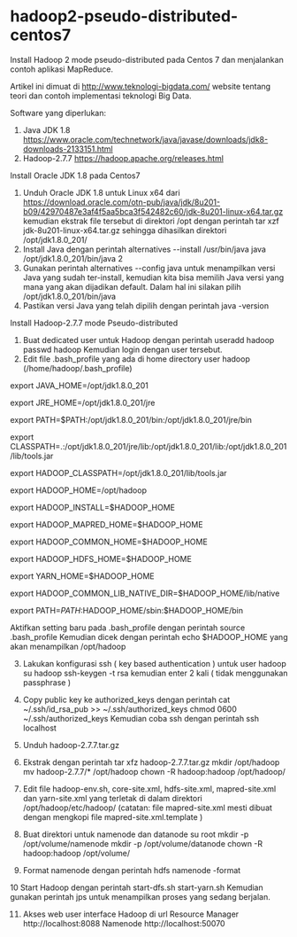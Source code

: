 # hadoop2-pseudo-distributed-centos7
Install Hadoop 2 mode pseudo-distributed pada Centos 7 dan menjalankan contoh aplikasi MapReduce.

Artikel ini dimuat di http://www.teknologi-bigdata.com/ website tentang teori dan contoh implementasi teknologi Big Data.

Software yang diperlukan:
1. Java JDK 1.8 https://www.oracle.com/technetwork/java/javase/downloads/jdk8-downloads-2133151.html
2. Hadoop-2.7.7 https://hadoop.apache.org/releases.html

Install Oracle JDK 1.8 pada Centos7
1. Unduh Oracle JDK 1.8 untuk Linux x64 dari https://download.oracle.com/otn-pub/java/jdk/8u201-b09/42970487e3af4f5aa5bca3f542482c60/jdk-8u201-linux-x64.tar.gz kemudian ekstrak file tersebut di direktori /opt dengan perintah
tar xzf jdk-8u201-linux-x64.tar.gz
sehingga dihasilkan direktori /opt/jdk1.8.0_201/
2. Install Java dengan perintah alternatives --install /usr/bin/java java /opt/jdk1.8.0_201/bin/java 2
3. Gunakan perintah alternatives --config java untuk menampilkan versi Java yang sudah ter-install, kemudian kita bisa memilih Java versi yang mana yang akan dijadikan default. Dalam hal ini silakan pilih /opt/jdk1.8.0_201/bin/java
4. Pastikan versi Java yang telah dipilih dengan perintah java -version

Install Hadoop-2.7.7 mode Pseudo-distributed
1. Buat dedicated user untuk Hadoop dengan perintah
useradd hadoop
passwd hadoop
Kemudian login dengan user tersebut.
2. Edit file .bash_profile yang ada di home directory user hadoop (/home/hadoop/.bash_profile)

export JAVA_HOME=/opt/jdk1.8.0_201

export JRE_HOME=/opt/jdk1.8.0_201/jre

export PATH=$PATH:/opt/jdk1.8.0_201/bin:/opt/jdk1.8.0_201/jre/bin

export CLASSPATH=.:/opt/jdk1.8.0_201/jre/lib:/opt/jdk1.8.0_201/lib:/opt/jdk1.8.0_201/lib/tools.jar

export HADOOP_CLASSPATH=/opt/jdk1.8.0_201/lib/tools.jar

export HADOOP_HOME=/opt/hadoop

export HADOOP_INSTALL=$HADOOP_HOME

export HADOOP_MAPRED_HOME=$HADOOP_HOME

export HADOOP_COMMON_HOME=$HADOOP_HOME

export HADOOP_HDFS_HOME=$HADOOP_HOME

export YARN_HOME=$HADOOP_HOME

export HADOOP_COMMON_LIB_NATIVE_DIR=$HADOOP_HOME/lib/native

export PATH=$PATH:$HADOOP_HOME/sbin:$HADOOP_HOME/bin

Aktifkan setting baru pada .bash_profile dengan perintah source .bash_profile
Kemudian dicek dengan perintah echo $HADOOP_HOME yang akan menampilkan /opt/hadoop

3. Lakukan konfigurasi ssh ( key based authentication ) untuk user hadoop
su hadoop
ssh-keygen -t rsa
kemudian enter 2 kali ( tidak menggunakan passphrase )

4. Copy public key ke authorized_keys dengan perintah
cat ~/.ssh/id_rsa_pub >> ~/.ssh/authorized_keys
chmod 0600 ~/.ssh/authorized_keys
Kemudian coba ssh dengan perintah ssh localhost

5. Unduh hadoop-2.7.7.tar.gz

6. Ekstrak dengan perintah
tar xfz hadoop-2.7.7.tar.gz
mkdir /opt/hadoop
mv hadoop-2.7.7/* /opt/hadoop
chown -R hadoop:hadoop /opt/hadoop/

7. Edit file hadoop-env.sh, core-site.xml, hdfs-site.xml, mapred-site.xml dan yarn-site.xml yang terletak di dalam direktori /opt/hadoop/etc/hadoop/  (catatan: file mapred-site.xml mesti dibuat dengan mengkopi file mapred-site.xml.template )

8. Buat direktori untuk namenode dan datanode
su root
mkdir -p /opt/volume/namenode
mkdir -p /opt/volume/datanode
chown -R hadoop:hadoop /opt/volume/

9. Format namenode dengan perintah
hdfs namenode -format

10 Start Hadoop dengan perintah
start-dfs.sh
start-yarn.sh
Kemudian gunakan perintah jps untuk menampilkan proses yang sedang berjalan.

11. Akses web user interface Hadoop di url
Resource Manager http://localhost:8088
Namenode http://localhost:50070





